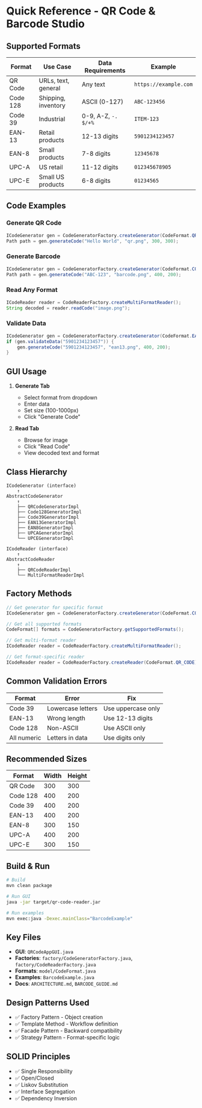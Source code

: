 # Quick Reference - QR Code & Barcode Studio

## Supported Formats

| Format | Use Case | Data Requirements | Example |
|--------|----------|-------------------|---------|
| QR Code | URLs, text, general | Any text | `https://example.com` |
| Code 128 | Shipping, inventory | ASCII (0-127) | `ABC-123456` |
| Code 39 | Industrial | 0-9, A-Z, `-. $/+%` | `ITEM-123` |
| EAN-13 | Retail products | 12-13 digits | `5901234123457` |
| EAN-8 | Small products | 7-8 digits | `12345678` |
| UPC-A | US retail | 11-12 digits | `012345678905` |
| UPC-E | Small US products | 6-8 digits | `01234565` |

## Code Examples

### Generate QR Code
```java
ICodeGenerator gen = CodeGeneratorFactory.createGenerator(CodeFormat.QR_CODE);
Path path = gen.generateCode("Hello World", "qr.png", 300, 300);
```

### Generate Barcode
```java
ICodeGenerator gen = CodeGeneratorFactory.createGenerator(CodeFormat.CODE_128);
Path path = gen.generateCode("ABC-123", "barcode.png", 400, 200);
```

### Read Any Format
```java
ICodeReader reader = CodeReaderFactory.createMultiFormatReader();
String decoded = reader.readCode("image.png");
```

### Validate Data
```java
ICodeGenerator gen = CodeGeneratorFactory.createGenerator(CodeFormat.EAN_13);
if (gen.validateData("5901234123457")) {
    gen.generateCode("5901234123457", "ean13.png", 400, 200);
}
```

## GUI Usage

1. **Generate Tab**
   - Select format from dropdown
   - Enter data
   - Set size (100-1000px)
   - Click "Generate Code"

2. **Read Tab**
   - Browse for image
   - Click "Read Code"
   - View decoded text and format

## Class Hierarchy

```
ICodeGenerator (interface)
    ↑
AbstractCodeGenerator
    ↑
    ├── QRCodeGeneratorImpl
    ├── Code128GeneratorImpl
    ├── Code39GeneratorImpl
    ├── EAN13GeneratorImpl
    ├── EAN8GeneratorImpl
    ├── UPCAGeneratorImpl
    └── UPCEGeneratorImpl

ICodeReader (interface)
    ↑
AbstractCodeReader
    ↑
    ├── QRCodeReaderImpl
    └── MultiFormatReaderImpl
```

## Factory Methods

```java
// Get generator for specific format
ICodeGenerator gen = CodeGeneratorFactory.createGenerator(CodeFormat.CODE_128);

// Get all supported formats
CodeFormat[] formats = CodeGeneratorFactory.getSupportedFormats();

// Get multi-format reader
ICodeReader reader = CodeReaderFactory.createMultiFormatReader();

// Get format-specific reader
ICodeReader reader = CodeReaderFactory.createReader(CodeFormat.QR_CODE);
```

## Common Validation Errors

| Format | Error | Fix |
|--------|-------|-----|
| Code 39 | Lowercase letters | Use uppercase only |
| EAN-13 | Wrong length | Use 12-13 digits |
| Code 128 | Non-ASCII | Use ASCII only |
| All numeric | Letters in data | Use digits only |

## Recommended Sizes

| Format | Width | Height |
|--------|-------|--------|
| QR Code | 300 | 300 |
| Code 128 | 400 | 200 |
| Code 39 | 400 | 200 |
| EAN-13 | 400 | 200 |
| EAN-8 | 300 | 150 |
| UPC-A | 400 | 200 |
| UPC-E | 300 | 150 |

## Build & Run

```bash
# Build
mvn clean package

# Run GUI
java -jar target/qr-code-reader.jar

# Run examples
mvn exec:java -Dexec.mainClass="BarcodeExample"
```

## Key Files

- **GUI**: `QRCodeAppGUI.java`
- **Factories**: `factory/CodeGeneratorFactory.java`, `factory/CodeReaderFactory.java`
- **Formats**: `model/CodeFormat.java`
- **Examples**: `BarcodeExample.java`
- **Docs**: `ARCHITECTURE.md`, `BARCODE_GUIDE.md`

## Design Patterns Used

- ✅ Factory Pattern - Object creation
- ✅ Template Method - Workflow definition
- ✅ Facade Pattern - Backward compatibility
- ✅ Strategy Pattern - Format-specific logic

## SOLID Principles

- ✅ Single Responsibility
- ✅ Open/Closed
- ✅ Liskov Substitution
- ✅ Interface Segregation
- ✅ Dependency Inversion
